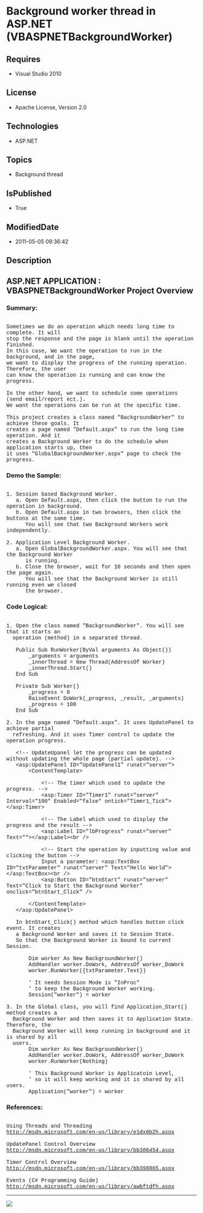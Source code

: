 # Background worker thread in ASP.NET (VBASPNETBackgroundWorker)
## Requires
* Visual Studio 2010
## License
* Apache License, Version 2.0
## Technologies
* ASP.NET
## Topics
* Background thread
## IsPublished
* True
## ModifiedDate
* 2011-05-05 09:36:42
## Description

<p style="font-family:Courier New"></p>
<h2>ASP.NET APPLICATION : VBASPNETBackgroundWorker Project Overview</h2>
<p style="font-family:Courier New"></p>
<h3>Summary:</h3>
<p style="font-family:Courier New"><br>
Sometimes we do an operation which needs long time to complete. It will <br>
stop the response and the page is blank until the operation finished. <br>
In this case, We want the operation to run in the background, and in the page, <br>
we want to display the progress of the running operation. Therefore, the user <br>
can know the operation is running and can know the progress.<br>
<br>
In the other hand, we want to schedule some operations (send email/report ect.).<br>
We want the operations can be run at the specific time. <br>
<br>
This project creates a class named &quot;BackgroundWorker&quot; to achieve these goals. It<br>
creates a page named &quot;Default.aspx&quot; to run the long time operation. And it
<br>
creates a Background Worker to do the schedule when application starts up, then<br>
it uses &quot;GlobalBackgroundWorker.aspx&quot; page to check the progress.<br>
</p>
<h3>Demo the Sample:</h3>
<p style="font-family:Courier New"><br>
1. Session based Background Worker.<br>
&nbsp; &nbsp;a. Open Default.aspx, then click the button to run the operation in background.<br>
&nbsp; &nbsp;b. Open Default.aspx in two browsers, then click the buttons at the same time.<br>
&nbsp; &nbsp; &nbsp; You will see that two Background Workers work independently.<br>
<br>
2. Application Level Background Worker.<br>
&nbsp; &nbsp;a. Open GlobalBackgroundWorker.aspx. You will see that the Background Worker<br>
&nbsp; &nbsp; &nbsp; is running.<br>
&nbsp; &nbsp;b. Close the browser, wait for 10 seconds and then open the page again.
<br>
&nbsp; &nbsp; &nbsp; You will see that the Background Worker is still running even we closed
<br>
&nbsp; &nbsp; &nbsp; the browser.<br>
</p>
<h3>Code Logical:</h3>
<p style="font-family:Courier New"><br>
1. Open the class named &quot;BackgroundWorker&quot;. You will see that it starts an<br>
&nbsp; operation (method) in a separated thread.<br>
<br>
&nbsp; &nbsp;Public Sub RunWorker(ByVal arguments As Object())<br>
&nbsp; &nbsp; &nbsp; &nbsp;_arguments = arguments<br>
&nbsp; &nbsp; &nbsp; &nbsp;_innerThread = New Thread(AddressOf Worker)<br>
&nbsp; &nbsp; &nbsp; &nbsp;_innerThread.Start()<br>
&nbsp; &nbsp;End Sub<br>
<br>
&nbsp; &nbsp;Private Sub Worker()<br>
&nbsp; &nbsp; &nbsp; &nbsp;_progress = 0<br>
&nbsp; &nbsp; &nbsp; &nbsp;RaiseEvent DoWork(_progress, _result, _arguments)<br>
&nbsp; &nbsp; &nbsp; &nbsp;_progress = 100<br>
&nbsp; &nbsp;End Sub<br>
<br>
2. In the page named &quot;Default.aspx&quot;. It uses UpdatePanel to achieve partial
<br>
&nbsp; refreshing. And it uses Timer control to update the operation progress.<br>
<br>
&nbsp; &nbsp;&lt;!-- UpdateUpanel let the progress can be updated without updating the whole page (partial update). --&gt;<br>
&nbsp; &nbsp;&lt;asp:UpdatePanel ID=&quot;UpdatePanel1&quot; runat=&quot;server&quot;&gt;<br>
&nbsp; &nbsp; &nbsp; &nbsp;&lt;ContentTemplate&gt;<br>
&nbsp; &nbsp; &nbsp; &nbsp; &nbsp; &nbsp;<br>
&nbsp; &nbsp; &nbsp; &nbsp; &nbsp; &nbsp;&lt;!-- The timer which used to update the progress. --&gt;<br>
&nbsp; &nbsp; &nbsp; &nbsp; &nbsp; &nbsp;&lt;asp:Timer ID=&quot;Timer1&quot; runat=&quot;server&quot; Interval=&quot;100&quot; Enabled=&quot;false&quot; ontick=&quot;Timer1_Tick&quot;&gt;&lt;/asp:Timer&gt;<br>
<br>
&nbsp; &nbsp; &nbsp; &nbsp; &nbsp; &nbsp;&lt;!-- The Label which used to display the progress and the result --&gt;<br>
&nbsp; &nbsp; &nbsp; &nbsp; &nbsp; &nbsp;&lt;asp:Label ID=&quot;lbProgress&quot; runat=&quot;server&quot; Text=&quot;&quot;&gt;&lt;/asp:Label&gt;&lt;br /&gt;<br>
<br>
&nbsp; &nbsp; &nbsp; &nbsp; &nbsp; &nbsp;&lt;!-- Start the operation by inputting value and clicking the button --&gt;<br>
&nbsp; &nbsp; &nbsp; &nbsp; &nbsp; &nbsp;Input a parameter: &lt;asp:TextBox ID=&quot;txtParameter&quot; runat=&quot;server&quot; Text=&quot;Hello World&quot;&gt;&lt;/asp:TextBox&gt;&lt;br /&gt;<br>
&nbsp; &nbsp; &nbsp; &nbsp; &nbsp; &nbsp;&lt;asp:Button ID=&quot;btnStart&quot; runat=&quot;server&quot; Text=&quot;Click to Start the Background Worker&quot; onclick=&quot;btnStart_Click&quot; /&gt;<br>
<br>
&nbsp; &nbsp; &nbsp; &nbsp;&lt;/ContentTemplate&gt;<br>
&nbsp; &nbsp;&lt;/asp:UpdatePanel&gt;<br>
<br>
&nbsp; &nbsp;In btnStart_Click() method which handles button click event. It creates<br>
&nbsp; &nbsp;a Background Worker and saves it to Session State.<br>
&nbsp; &nbsp;So that the Background Worker is bound to current Session.<br>
<br>
&nbsp; &nbsp; &nbsp; &nbsp;Dim worker As New BackgroundWorker()<br>
&nbsp; &nbsp; &nbsp; &nbsp;AddHandler worker.DoWork, AddressOf worker_DoWork<br>
&nbsp; &nbsp; &nbsp; &nbsp;worker.RunWorker({txtParameter.Text})<br>
<br>
&nbsp; &nbsp; &nbsp; &nbsp;' It needs Session Mode is &quot;InProc&quot;<br>
&nbsp; &nbsp; &nbsp; &nbsp;' to keep the Background Worker working.<br>
&nbsp; &nbsp; &nbsp; &nbsp;Session(&quot;worker&quot;) = worker<br>
<br>
3. In the Global class, you will find Application_Start() method creates a <br>
&nbsp; Background Worker and then saves it to Application State. Therefore, the<br>
&nbsp; Background Worker will keep running in background and it is shared by all<br>
&nbsp; users.<br>
&nbsp; &nbsp; &nbsp; &nbsp;Dim worker As New BackgroundWorker()<br>
&nbsp; &nbsp; &nbsp; &nbsp;AddHandler worker.DoWork, AddressOf worker_DoWork<br>
&nbsp; &nbsp; &nbsp; &nbsp;worker.RunWorker(Nothing)<br>
<br>
&nbsp; &nbsp; &nbsp; &nbsp;' This Background Worker is Applicatoin Level,<br>
&nbsp; &nbsp; &nbsp; &nbsp;' so it will keep working and it is shared by all users.<br>
&nbsp; &nbsp; &nbsp; &nbsp;Application(&quot;worker&quot;) = worker<br>
</p>
<h3>References:</h3>
<p style="font-family:Courier New"><br>
Using Threads and Threading<br>
<a target="_blank" href="http://msdn.microsoft.com/en-us/library/e1dx6b2h.aspx">http://msdn.microsoft.com/en-us/library/e1dx6b2h.aspx</a><br>
<br>
UpdatePanel Control Overview<br>
<a target="_blank" href="http://msdn.microsoft.com/en-us/library/bb386454.aspx">http://msdn.microsoft.com/en-us/library/bb386454.aspx</a><br>
<br>
Timer Control Overview<br>
<a target="_blank" href="http://msdn.microsoft.com/en-us/library/bb398865.aspx">http://msdn.microsoft.com/en-us/library/bb398865.aspx</a><br>
<br>
Events (C# Programming Guide)<br>
<a target="_blank" href="http://msdn.microsoft.com/en-us/library/awbftdfh.aspx">http://msdn.microsoft.com/en-us/library/awbftdfh.aspx</a><br>
</p>
<hr>
<div><a href="http://go.microsoft.com/?linkid=9759640" style="margin-top:3px"><img src="http://bit.ly/onecodelogo">
</a></div>
